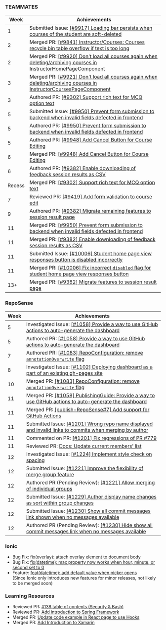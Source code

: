 ### TEAMMATES

Week | Achievements
---- | ------------
1 | Submitted Issue: [[#9917] Loading bar persists when courses of the student are soft-deleted](https://github.com/TEAMMATES/teammates/issues/9917) 
2 | Merged PR: [[#9841] Instructor/Courses: Courses recycle bin table overflow if text is too long](https://github.com/TEAMMATES/teammates/pull/9916)
2 | Merged PR: [[#9920] Don't load all courses again when deleting/archiving courses in InstructorHomePageComponent](https://github.com/TEAMMATES/teammates/pull/9922)
3 | Merged PR: [[#9921] Don't load all courses again when deleting/archiving courses in InstructorCoursesPageComponent](https://github.com/TEAMMATES/teammates/pull/9923)
3 | Authored PR: [[#9302] Support rich text for MCQ option text](https://github.com/TEAMMATES/teammates/pull/9944)
5 | Submitted Issue: [[#9950] Prevent form submission to backend when invalid fields defected in frontend](https://github.com/TEAMMATES/teammates/issues/9950)
5 | Authored PR: [[#9950] Prevent form submission to backend when invalid fields defected in frontend](https://github.com/TEAMMATES/teammates/pull/9953)
5 | Authored PR: [[#9948] Add Cancel Button for Course Editing](https://github.com/TEAMMATES/teammates/pull/9949)
6 | Merged PR: [[#9948] Add Cancel Button for Course Editing](https://github.com/TEAMMATES/teammates/pull/9949)
6 | Authored PR: [[#9382] Enable downloading of feedback session results as CSV](https://github.com/TEAMMATES/teammates/pull/9961)
Recess | Merged PR: [[#9302] Support rich text for MCQ option text](https://github.com/TEAMMATES/teammates/pull/9944)
7 | Reviewed PR: [[#9419] Add form validation to course edit](https://github.com/TEAMMATES/teammates/pull/9975)
9 | Authored PR: [[#9382] Migrate remaining features to session result page](https://github.com/TEAMMATES/teammates/pull/9992)
11 | Merged PR: [[#9950] Prevent form submission to backend when invalid fields defected in frontend](https://github.com/TEAMMATES/teammates/pull/9953)
11 | Merged PR: [[#9382] Enable downloading of feedback session results as CSV](https://github.com/TEAMMATES/teammates/pull/9961)
11 | Submitted Issue: [[#10006] Student home page view responses button is disabled incorrectly](https://github.com/TEAMMATES/teammates/issues/10006)
11 | Merged PR: [[#10006] Fix incorrect `disabled` flag for student home page view responses button](https://github.com/TEAMMATES/teammates/pull/10007)
13+ | Merged PR: [[#9382] Migrate features to session result page](https://github.com/TEAMMATES/teammates/pull/9992)


### RepoSense

Week | Achievements
---- | ------------
5 | Investigated Issue: [[#1058] Provide a way to use GitHub actions to auto-generate the dashboard](https://github.com/reposense/RepoSense/issues/1058)
5 | Authored PR: [[#1058] Provide a way to use GitHub actions to auto-generate the dashboard](https://github.com/reposense/RepoSense/pull/1078)
7 | Authored PR: [[#1083] RepoConfiguration: remove `annotationOverwrite` flag](https://github.com/reposense/RepoSense/pull/1117)
8 | Investigated Issue: [[#1102] Deploying dashboard as a part of an existing gh-pages site](https://github.com/reposense/RepoSense/issues/1102)
10 | Merged PR: [[#1083] RepoConfiguration: remove `annotationOverwrite` flag](https://github.com/reposense/RepoSense/pull/1117)
11 | Merged PR: [[#1058] PublishingGuide: Provide a way to use GitHub actions to auto-generate the dashboard](https://github.com/reposense/RepoSense/pull/1078)
11 | Merged PR: [[publish-RepoSense#7] Add support for GitHub Actions](https://github.com/reposense/publish-RepoSense/pull/7)
11 | Submitted Issue: [[#1201] Wrong repo name displayed and invalid links to commits when merging by author](https://github.com/reposense/RepoSense/issues/1201)
11 | Commented on PR: [[#1201] Fix regressions of PR #779](https://github.com/reposense/RepoSense/pull/1203)
11 | Reviewed PR: [Docs: Update current members' list](https://github.com/reposense/RepoSense/pull/1208)
12 | Investigated Issue: [[#1224] Implement style check on spacing](https://github.com/reposense/RepoSense/issues/1224)
12 | Submitted Issue: [[#1221] Improve the flexibility of merge group feature](https://github.com/reposense/RepoSense/issues/1221)
12 | Authored PR (Pending Review): [[#1221] Allow merging of individual groups](https://github.com/reposense/RepoSense/pull/1223)
12 | Submitted Issue: [[#1229] Author display name changes as sort within group changes](https://github.com/reposense/RepoSense/issues/1229)
12 | Submitted Issue: [[#1230] Show all commit messages link shown when no messages available](https://github.com/reposense/RepoSense/issues/1230)
12 | Authored PR (Pending Review): [[#1230] Hide show all commit messages link when no messages available](https://github.com/reposense/RepoSense/pull/1231)


### Ionic
- Bug Fix: [fix(overlay): attach overlay element to document body](https://github.com/ionic-team/ionic/pull/20359)
- Bug Fix: [fix(datetime): max property now works when hour, minute, or second set to 0](https://github.com/ionic-team/ionic/pull/20665)
- Feature: [feat(datetime): add default value when picker opens](https://github.com/ionic-team/ionic/pull/20804)<br/>
(Since Ionic only introduces new features for minor releases, not likely to be merged soon)


### Learning Resources
- Reviewed PR: [#138 table of contents (Security & Bash)](https://github.com/se-edu/learningresources/pull/180)
- Reviewed PR: [Add introduction to Spring Framework](https://github.com/se-edu/learningresources/pull/172)
- Merged PR: [Update code example in React page to use Hooks](https://github.com/se-edu/learningresources/pull/163)
- Merged PR: [Add Introduction to Xamarin](https://github.com/se-edu/learningresources/pull/171)